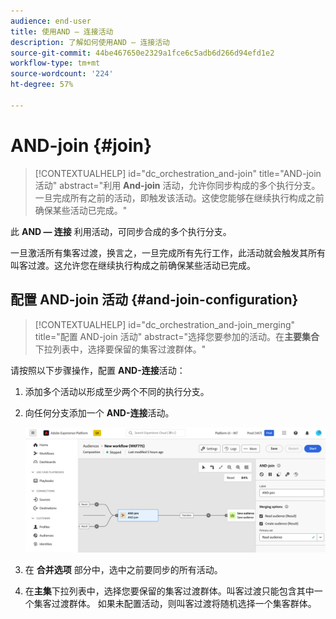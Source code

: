 ```yaml
---
audience: end-user
title: 使用AND — 连接活动
description: 了解如何使用AND — 连接活动
source-git-commit: 44be467650e2329a1fce6c5adb6d266d94efd1e2
workflow-type: tm+mt
source-wordcount: '224'
ht-degree: 57%

---
```


# AND-join {#join}

>[!CONTEXTUALHELP]
>id="dc_orchestration_and-join"
>title="AND-join 活动"
>abstract="利用 **And-join** 活动，允许你同步构成的多个执行分支。一旦完成所有之前的活动，即触发该活动。这使您能够在继续执行构成之前确保某些活动已完成。"

此 **AND — 连接** 利用活动，可同步合成的多个执行分支。

一旦激活所有集客过渡，换言之，一旦完成所有先行工作，此活动就会触发其所有叫客过渡。这允许您在继续执行构成之前确保某些活动已完成。

## 配置 AND-join 活动 {#and-join-configuration}

>[!CONTEXTUALHELP]
>id="dc_orchestration_and-join_merging"
>title="配置 AND-join 活动"
>abstract="选择您要参加的活动。在&#x200B;**主要集合**&#x200B;下拉列表中，选择要保留的集客过渡群体。"

请按照以下步骤操作，配置 **AND-连接**&#x200B;活动：

1. 添加多个活动以形成至少两个不同的执行分支。
1. 向任何分支添加一个 **AND-连接**&#x200B;活动。

   ![](../assets/and-join.png)

1. 在 **合并选项** 部分中，选中之前要同步的所有活动。
1. 在&#x200B;**主集**&#x200B;下拉列表中，选择您要保留的集客过渡群体。叫客过渡只能包含其中一个集客过渡群体。 如果未配置活动，则叫客过渡将随机选择一个集客群体。
